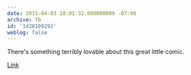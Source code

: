 ```yaml
---
date: 2015-04-03 18:01:32.000000000 -07:00
archive: fb
id: '1428109292'
weblog: false
---
```


There's something terribly lovable about this great little comic.

[Link](https://lizclimo.tumblr.com/post/115429054999/happy-easter)